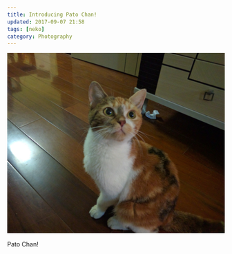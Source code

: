 ```yaml
---
title: Introducing Pato Chan!
updated: 2017-09-07 21:58
tags: [neko]
category: Photography
---
```


![patochan](/assets/images/pato.jpg)

Pato Chan!
